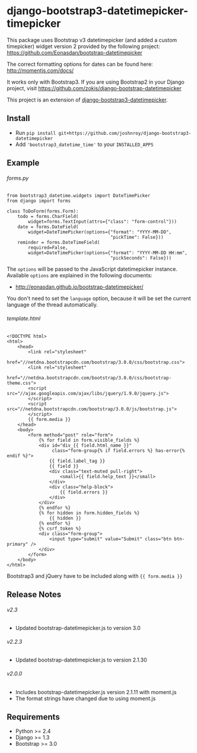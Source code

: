 django-bootstrap3-datetimepicker-timepicker
================================

This package uses Bootstrap v3 datetimepicker (and added a custom timepicker) widget version 2 provided by the following project:
 https://github.com/Eonasdan/bootstrap-datetimepicker

The correct formatting options for dates can be found here:
 http://momentjs.com/docs/

It works only with Bootstrap3. If you are using Bootstrap2 in your Django project, 
visit https://github.com/zokis/django-bootstrap-datetimepicker

This project is an extension of [django-bootstrap3-datetimepicker](https://github.com/nkunihiko/django-bootstrap3-datetimepicker).


Install
-------------------------------

* Run `pip install git+https://github.com/joshnroy/django-bootstrap3-datetimepicker`
* Add `'bootstrap3_datetime_time'` to your `INSTALLED_APPS`


Example
--------------------------------

###### forms.py
	from bootstrap3_datetime.widgets import DateTimePicker
	from django import forms
	
    class ToDoForm(forms.Form):
        todo = forms.CharField(
            widget=forms.TextInput(attrs={"class": "form-control"}))
        date = forms.DateField(
            widget=DateTimePicker(options={"format": "YYYY-MM-DD",
                                           "pickTime": False}))
        reminder = forms.DateTimeField(
            required=False,
            widget=DateTimePicker(options={"format": "YYYY-MM-DD HH:mm",
                                           "pickSeconds": False}))

The `options` will be passed to the JavaScript datetimepicker instance. 
Available `options` are explained in the following documents:

* http://eonasdan.github.io/bootstrap-datetimepicker/

You don't need to set the `language` option, 
because it will be set the current language of the thread automatically.

###### template.html
	<!DOCTYPE html>
	<html>
	    <head>
	        <link rel="stylesheet" 
	              href="//netdna.bootstrapcdn.com/bootstrap/3.0.0/css/bootstrap.css">
	        <link rel="stylesheet" 
	              href="//netdna.bootstrapcdn.com/bootstrap/3.0.0/css/bootstrap-theme.css">
	        <script src="//ajax.googleapis.com/ajax/libs/jquery/1.9.0/jquery.js">
	        </script>
	        <script src="//netdna.bootstrapcdn.com/bootstrap/3.0.0/js/bootstrap.js">
	        </script>
	        {{ form.media }}
	    </head>
	    <body>
	        <form method="post" role="form">
	            {% for field in form.visible_fields %}
	            <div id="div_{{ field.html_name }}" 
	                 class="form-group{% if field.errors %} has-error{% endif %}">
	                {{ field.label_tag }}
	                {{ field }}
	                <div class="text-muted pull-right">
	                    <small>{{ field.help_text }}</small>
	                </div>
	                <div class="help-block">
	                    {{ field.errors }}
	                </div>
	            </div>
	            {% endfor %}
	            {% for hidden in form.hidden_fields %}
	                {{ hidden }}
	            {% endfor %}
	            {% csrf_token %}
	            <div class="form-group">
	                <input type="submit" value="Submit" class="btn btn-primary" />
	            </div>
	        </form>
	    </body>
	</html>

Bootstrap3 and jQuery have to be included along with `{{ form.media }}`


Release Notes
-------------------------------

###### v2.3

* Updated bootstrap-datetimepicker.js to version 3.0


###### v2.2.3

* Updated bootstrap-datetimepicker.js to version 2.1.30


###### v2.0.0

* Includes bootstrap-datetimepicker.js version 2.1.11 with moment.js
* The format strings have changed due to using moment.js 


Requirements
-------------------------------

* Python >= 2.4
* Django >= 1.3
* Bootstrap >= 3.0


